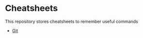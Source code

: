 # Cheatsheets
This repository stores cheatsheets to remember useful commands

- [Git](./cheatsheets/git.md)  